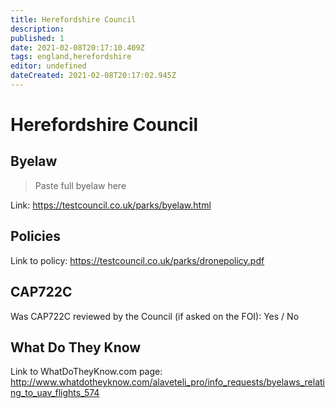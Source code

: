 ```yaml
---
title: Herefordshire Council
description:
published: 1
date: 2021-02-08T20:17:10.409Z
tags: england,herefordshire
editor: undefined
dateCreated: 2021-02-08T20:17:02.945Z
---
```


# Herefordshire Council


## Byelaw
> Paste full byelaw here

Link:
https://testcouncil.co.uk/parks/byelaw.html

## Policies
Link to policy:
https://testcouncil.co.uk/parks/dronepolicy.pdf

## CAP722C

Was CAP722C reviewed by the Council (if asked on the FOI): Yes / No

## What Do They Know

Link to WhatDoTheyKnow.com page:
http://www.whatdotheyknow.com/alaveteli_pro/info_requests/byelaws_relating_to_uav_flights_574

